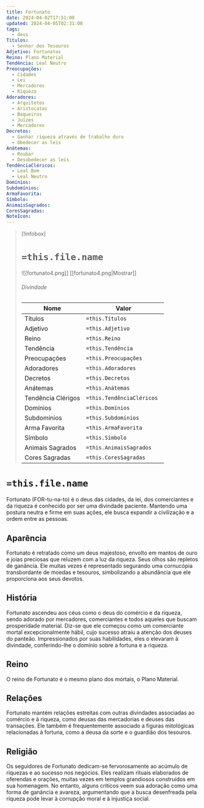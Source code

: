 ```yaml
---
title: Fortunato
date: 2024-04-02T17:51:00
updated: 2024-04-05T02:31:00
tags:
  - deus
Títulos:
  - Senhor dos Tesouros
Adjetivo: Fortunatos
Reino: Plano Material
Tendência: Leal Neutro
Preocupações:
  - Cidades
  - Lei
  - Mercadores
  - Riqueza
Adoradores:
  - Arquitetos
  - Aristocatas
  - Baqueiros
  - Juízes
  - Mercadores
Decretos:
  - Ganhar riqueza através de trabalho duro
  - Obedecer as leis
Anátemas:
  - Roubar
  - Desobedecer as leis
TendênciaCléricos:
  - Leal Bom
  - Leal Neutro
Domínios: 
Subdomínios: 
ArmaFavorita: 
Símbolo: 
AnimaisSagrados: 
CoresSagradas: 
NoteIcon: 
---
```


> [!infobox]
> # `=this.file.name`
> ![[fortunato4.png]]
> [[fortunato4.png|Mostrar]]
> ###### Divindade
> Nome |  Valor |
> ---|---|
> Títulos | `=this.Títulos` |
> Adjetivo | `=this.Adjetivo` |
> Reino | `=this.Reino` |
> Tendência | `=this.Tendência` |
> Preocupações | `=this.Preocupações` |
> Adoradores | `=this.Adoradores` |
> Decretos | `=this.Decretos` |
> Anátemas | `=this.Anátemas` |
> Tendência Clérigos | `=this.TendênciaCléricos ` |
> Domínios | `=this.Domínios` |
> Subdomínios | `=this.Subdomínios` |
> Arma Favorita | `=this.ArmaFavorita` |
> Símbolo | `=this.Símbolo` |
> Animais Sagrados | `=this.AnimaisSagrados` |
> Cores Sagradas | `=this.CoresSagradas` |

# `=this.file.name`

Fortunato (FOR-tu-na-to) é o deus das cidades, da lei, dos comerciantes e da riqueza é conhecido por ser uma divindade paciente. Mantendo uma postura neutra e firme em suas ações, ele busca expandir a civilização e a ordem entre as pessoas.

##  Aparência

Fortunato é retratado como um deus majestoso, envolto em mantos de ouro e joias preciosas que reluzem com a luz da riqueza. Seus olhos são repletos de ganância. Ele muitas vezes é representado segurando uma cornucópia transbordante de moedas e tesouros, simbolizando a abundância que ele proporciona aos seus devotos.

## História

Fortunato ascendeu aos céus como o deus do comércio e da riqueza, sendo adorado por mercadores, comerciantes e todos aqueles que buscam prosperidade material. Diz-se que ele começou como um comerciante mortal excepcionalmente hábil, cujo sucesso atraiu a atenção dos deuses do panteão. Impressionados por suas habilidades, eles o elevaram à divindade, conferindo-lhe o domínio sobre a fortuna e a riqueza.

## Reino

O reino de Fortunato é o mesmo plano dos mortais, o Plano Material.

## Relações

Fortunato mantém relações estreitas com outras divindades associadas ao comércio e à riqueza, como deusas das mercadorias e deuses das transações. Ele também é frequentemente associado a figuras mitológicas relacionadas à fortuna, como a deusa da sorte e o guardião dos tesouros.

## Religião

Os seguidores de Fortunato dedicam-se fervorosamente ao acúmulo de riquezas e ao sucesso nos negócios. Eles realizam rituais elaborados de oferendas e orações, muitas vezes em templos grandiosos construídos em sua homenagem. No entanto, alguns críticos veem sua adoração como uma forma de ganância e avareza, argumentando que a busca desenfreada pela riqueza pode levar à corrupção moral e à injustiça social.

